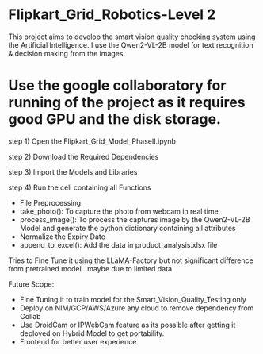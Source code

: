 # Flipkart_Grid_Robotics-Level 2
This project aims to develop the smart vision quality checking system using the Artificial Intelligence. I use the Qwen2-VL-2B model for text recognition &amp; decision making from the images.

# Use the google collaboratory for running of the project as it requires good GPU and the disk storage.

step 1) Open the Flipkart_Grid_Model_PhaseII.ipynb

step 2) Download the Required Dependencies

step 3) Import the Models and Libraries

step 4) Run the cell containing all Functions
  - File Preprocessing
  - take_photo(): To capture the photo from webcam in real time
  - process_image(): To process the captures image by the Qwen2-VL-2B Model and generate the python dictionary containing all attributes
  - Normalize the Expiry Date
  - append_to_excel(): Add the data in product_analysis.xlsx file

Tries to Fine Tune it using the LLaMA-Factory but not significant difference from pretrained model...maybe due to limited data

Future Scope:
- Fine Tuning it to train model for the Smart_Vision_Quality_Testing only
- Deploy on NIM/GCP/AWS/Azure any cloud to remove dependency from Collab
- Use DroidCam or IPWebCam feature as its possible after getting it deployed on Hybrid Model to get portability.
- Frontend for better user experience

